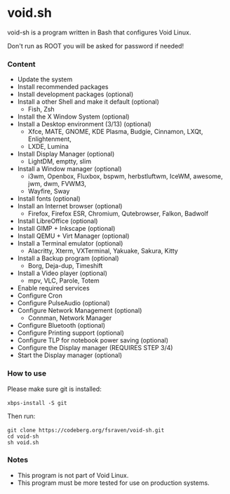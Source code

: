 # void.sh

void-sh is a program written in Bash that configures Void Linux.

Don't run as ROOT you will be asked for password if needed!

### Content

- Update the system
- Install recommended packages
- Install development packages (optional)
- Install a other Shell and make it default (optional)
    - Fish, Zsh
- Install the X Window System (optional)
- Install a Desktop environment (3/13) (optional)
	- Xfce, MATE, GNOME, KDE Plasma, Budgie, Cinnamon, LXQt, Enlightenment,
	- LXDE, Lumina
- Install Display Manager (optional)
    - LightDM, emptty, slim
- Install a Window manager (optional)
	- i3wm, Openbox, Fluxbox, bspwm, herbstluftwm, IceWM, awesome, jwm, dwm, FVWM3,
	- Wayfire, Sway
- Install fonts (optional)
- Install an Internet browser (optional)
	- Firefox, Firefox ESR, Chromium, Qutebrowser, Falkon, Badwolf
- Install LibreOffice (optional)
- Install GIMP + Inkscape (optional)
- Install QEMU + Virt Manager (optional)
- Install a Terminal emulator (optional)
	- Alacritty, Xterm, VXTerminal, Yakuake, Sakura, Kitty
- Install a Backup program (optional)
	- Borg, Deja-dup, Timeshift
- Install a Video player (optional)
	- mpv, VLC, Parole, Totem
- Enable required services 
- Configure Cron
- Configure PulseAudio (optional)
- Configure Network Management (optional)
	- Connman, Network Manager
- Configure Bluetooth (optional)
- Configure Printing support (optional)
- Configure TLP for notebook power saving (optional)
- Configure the Display manager (REQUIRES STEP 3/4)
- Start the Display manager (optional)
### How to use

Please make sure git is installed: <br><br>
`xbps-install -S git`

Then run: <br><br>
`git clone https://codeberg.org/fsraven/void-sh.git` <br>
`cd void-sh` <br>
`sh void.sh`

### Notes

- This program is not part of Void Linux.
- This program must be more tested for use on production systems.
